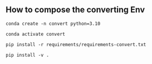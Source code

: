 ## How to compose the converting Env

```
conda create -n convert python=3.10

conda activate convert

pip install -r requirements/requirements-convert.txt

pip install -v .
```
